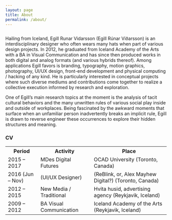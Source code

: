 ```yaml
---
layout: page
title: About
permalink: /about/
---
```


<img src="https://dl.dropboxusercontent.com/s/6xpt7tkc69b2n9q/Egill-happy-075A9896-bw-1.jpg?dl=0" alt="">

Hailing from Iceland, Egill Runar Vidarsson (Egill Rúnar Viðarsson) is an interdisciplinary designer who often wears many hats when part of various design projects. In 2012, he graduated from Iceland Academy of the Arts with a BA in Visual Communication and has since then produced works in both digital and analog formats (and various hybrids thereof). Among applications Egill favors is branding, typography, motion graphics, photography, UI/UX design, front-end development and physical computing / hacking of any kind. He is particularly interested in conceptual projects where such diverse mediums and contributions come together to realize a collective execution informed by research and exploration.

One of Egill’s main research topics at the moment is the analysis of tacit cultural behaviors and the many unwritten rules of various social play inside and outside of workplaces. Being fascinated by the awkward moments that surface when an unfamiliar person inadvertently breaks an implicit rule, Egill is drawn to reverse engineer these occurrences to explore their hidden structures and meaning.

### CV

<table>
  <tr>
	<th>Period</th>
	<th>Activity</th>
	<th>Place</th>
  </tr>
  <tr>
	<td>2015 – 2017</td>
	<td>MDes Digital Futures</td>
	<td>OCAD University (Toronto, Canada)</td>
  </tr>
  <tr>
	<td>2016 (Jun – Nov)</td>
	<td>(UI/UX Designer)</td>
	<td>(ReBlink, or, Alex Mayhew Digital?) (Toronto, Canada)</td>
  </tr>
  <tr>
	<td>2012 – 2015</td>
	<td>New Media / Traditional</td>
	<td>Hvita husid, advertising agency (Reykjavik, Iceland)</td>
  </tr>
  <tr>
	<td>2009 – 2012</td>
	<td>BA Visual Communication</td>
	<td>Iceland Academy of the Arts (Reykjavik, Iceland)</td>
  </tr>
</table>